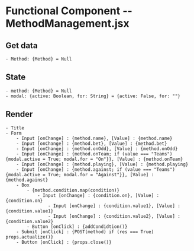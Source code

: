 # Functional Component -- MethodManagement.jsx

## Get data

    - Method: {Method} = Null

## State

    - method: {Method} = Null
    - modal: {active: Boolean, for: String} = {active: False, for: ""}

## Render

    - Title
    - Form
        - Input [onChange] : {method.name}, [Value] : {method.name}
        - Input [onChange] : {method.bet}, [Value] : {method.bet}
        - Input [onChange] : {method.onOdd}, [Value] : {method.onOdd}
        - Input [onChange] : {method.onTeam; if (value === "Teams") {modal.active = True; modal.for = "On"}}, [Value] : {method.onTeam}
        - Input [onChange] : {method.playing}, [Value] : {method.playing}
        - Input [onChange] : {method.against; if (value === "Teams") {modal.active = True; modal.for = "Against"}}, [Value] : {method.against}
        - Box
            - {method.condition.map(condition)}
                - Input [onChange] : {condition.on}, [Value] : {condition.on}
                    - Input [onChange] : {condition.value1}, [Value] : {condition.value1}
                    - Input [onChange] : {condition.value2}, [Value] : {condition.value2}
            - Button [onClick] : {addCondidtion()}
        - Submit [onClick] : {POST(method) if (res === True) props.actualize()}
        - Button [onClick] : {props.close()}
